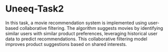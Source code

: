 # Uneeq-Task2
In this task, a movie recommendation system is implemented using user-based collaborative filtering. The algorithm suggests movies by identifying similar users with similar product preferences, leveraging historical user data to predict recommendations. This collaborative filtering model improves product suggestions based on shared interests.
